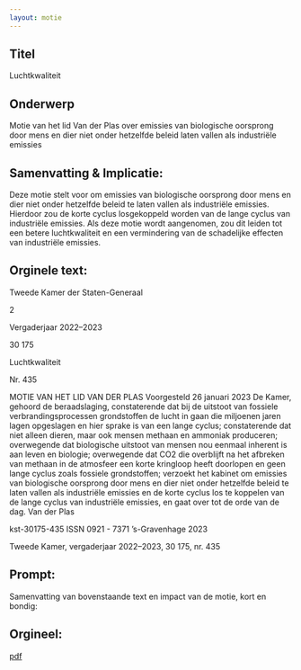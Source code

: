```yaml
---
layout: motie
---
```

## Titel
Luchtkwaliteit
## Onderwerp
Motie van het lid Van der Plas over emissies van biologische oorsprong door mens en dier niet onder hetzelfde beleid laten vallen als industriële emissies
## Samenvatting & Implicatie:

Deze motie stelt voor om emissies van biologische oorsprong door mens en dier niet onder hetzelfde beleid te laten vallen als industriële emissies. Hierdoor zou de korte cyclus losgekoppeld worden van de lange cyclus van industriële emissies. Als deze motie wordt aangenomen, zou dit leiden tot een betere luchtkwaliteit en een vermindering van de schadelijke effecten van industriële emissies.
## Orginele text:


Tweede Kamer der Staten-Generaal

2

Vergaderjaar 2022–2023

30 175

Luchtkwaliteit

Nr. 435

MOTIE VAN HET LID VAN DER PLAS
Voorgesteld 26 januari 2023
De Kamer,
gehoord de beraadslaging,
constaterende dat bij de uitstoot van fossiele verbrandingsprocessen
grondstoffen de lucht in gaan die miljoenen jaren lagen opgeslagen en
hier sprake is van een lange cyclus;
constaterende dat niet alleen dieren, maar ook mensen methaan en
ammoniak produceren;
overwegende dat biologische uitstoot van mensen nou eenmaal inherent
is aan leven en biologie;
overwegende dat CO2 die overblijft na het afbreken van methaan in de
atmosfeer een korte kringloop heeft doorlopen en geen lange cyclus zoals
fossiele grondstoffen;
verzoekt het kabinet om emissies van biologische oorsprong door mens
en dier niet onder hetzelfde beleid te laten vallen als industriële emissies
en de korte cyclus los te koppelen van de lange cyclus van industriële
emissies,
en gaat over tot de orde van de dag.
Van der Plas

kst-30175-435
ISSN 0921 - 7371
’s-Gravenhage 2023

Tweede Kamer, vergaderjaar 2022–2023, 30 175, nr. 435


## Prompt:
Samenvatting van bovenstaande text en impact van de motie, kort en bondig:

## Orgineel:
[pdf](https://gegevensmagazijn.tweedekamer.nl/OData/v4/2.0/Document(cb9bc150-3d77-430e-9fcb-2efcae7de8f9)/resource)
